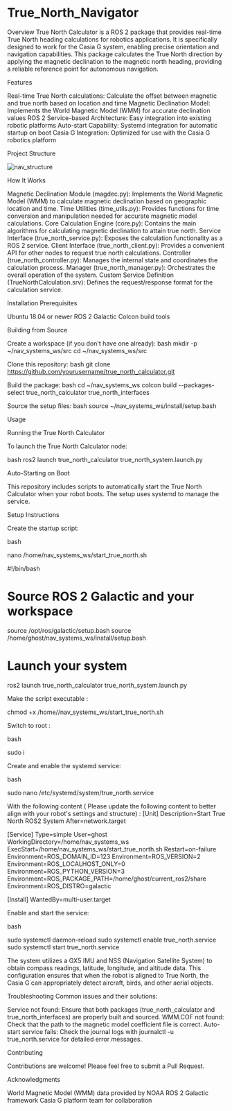 # True_North_Navigator

Overview
True North Calculator is a ROS 2 package that provides real-time True North heading calculations for robotics applications. It is specifically designed to work for the Casia G system, enabling precise orientation and navigation capabilities.
This package calculates the True North direction by applying the magnetic declination to the magnetic north heading, providing a reliable reference point for autonomous navigation.

Features

Real-time True North calculations: Calculate the offset between magnetic and true north based on location and time
Magnetic Declination Model: Implements the World Magnetic Model (WMM) for accurate declination values
ROS 2 Service-based Architecture: Easy integration into existing robotic platforms
Auto-start Capability: Systemd integration for automatic startup on boot
Casia G Integration: Optimized for use with the Casia G robotics platform



Project Structure

![nav_structure](https://github.com/user-attachments/assets/f3a4a012-a23d-424b-b134-7eab71732c30)

How It Works


Magnetic Declination Module (magdec.py): Implements the World Magnetic Model (WMM) to calculate magnetic declination based on geographic location and time.
Time Utilities (time_utils.py): Provides functions for time conversion and manipulation needed for accurate magnetic model calculations.
Core Calculation Engine (core.py): Contains the main algorithms for calculating magnetic declination to attain true north.
Service Interface (true_north_service.py): Exposes the calculation functionality as a ROS 2 service.
Client Interface (true_north_client.py): Provides a convenient API for other nodes to request true north calculations.
Controller (true_north_controller.py): Manages the internal state and coordinates the calculation process.
Manager (true_north_manager.py): Orchestrates the overall operation of the system.
Custom Service Definition (TrueNorthCalculation.srv): Defines the request/response format for the calculation service.

Installation
Prerequisites

Ubuntu 18.04 or newer
ROS 2 Galactic
Colcon build tools

Building from Source

Create a workspace (if you don't have one already):
bash
mkdir -p ~/nav_systems_ws/src
cd ~/nav_systems_ws/src

Clone this repository:
bash
git clone https://github.com/yourusername/true_north_calculator.git

Build the package:
bash
cd ~/nav_systems_ws
colcon build --packages-select true_north_calculator true_north_interfaces

Source the setup files:
bash
source ~/nav_systems_ws/install/setup.bash


Usage

Running the True North Calculator

To launch the True North Calculator node:

bash
ros2 launch true_north_calculator true_north_system.launch.py


Auto-Starting on Boot

This repository includes scripts to automatically start the True North Calculator when your robot boots. The setup uses systemd to manage the service.

Setup Instructions

Create the startup script:

bash

nano /home/nav_systems_ws/start_true_north.sh 
 
#!/bin/bash
# Source ROS 2 Galactic and your workspace
source /opt/ros/galactic/setup.bash
source /home/ghost/nav_systems_ws/install/setup.bash
# Launch your system
ros2 launch true_north_calculator true_north_system.launch.py

Make the script executable :

chmod +x /home//nav_systems_ws/start_true_north.sh 

Switch to root :

bash 

sudo i 

Create and enable the systemd service:

bash

sudo nano /etc/systemd/system/true_north.service

With the following content ( Please update the following content to better align with your robot's settings and structure) :
[Unit]
Description=Start True North ROS2 System
After=network.target

[Service]
Type=simple
User=ghost
WorkingDirectory=/home/nav_systems_ws
ExecStart=/home/nav_systems_ws/start_true_north.sh
Restart=on-failure
Environment=ROS_DOMAIN_ID=123
Environment=ROS_VERSION=2
Environment=ROS_LOCALHOST_ONLY=0
Environment=ROS_PYTHON_VERSION=3
Environment=ROS_PACKAGE_PATH=/home/ghost/current_ros2/share
Environment=ROS_DISTRO=galactic

[Install]
WantedBy=multi-user.target

Enable and start the service:

bash

sudo systemctl daemon-reload
sudo systemctl enable true_north.service
sudo systemctl start true_north.service

The system utilizes a GX5 IMU and NSS (Navigation Satellite System) to obtain compass readings, latitude, longitude, and altitude data. This configuration ensures that when the robot is aligned to True North, the Casia G can appropriately detect aircraft, birds, and other aerial objects.

Troubleshooting
Common issues and their solutions:

Service not found: Ensure that both packages (true_north_calculator and true_north_interfaces) are properly built and sourced.
WMM.COF not found: Check that the path to the magnetic model coefficient file is correct.
Auto-start service fails: Check the journal logs with journalctl -u true_north.service for detailed error messages.


Contributing

Contributions are welcome! Please feel free to submit a Pull Request.

Acknowledgments

World Magnetic Model (WMM) data provided by NOAA
ROS 2 Galactic framework
Casia G platform team for collaboration
